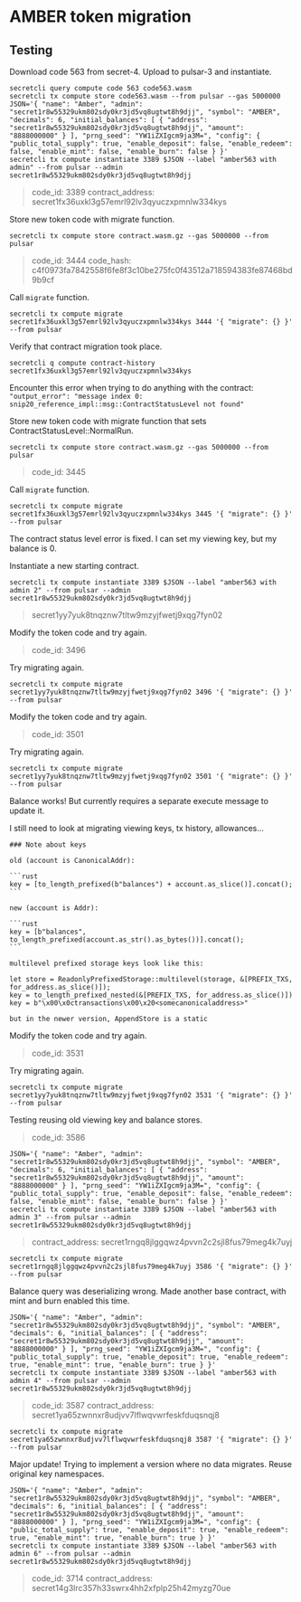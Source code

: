 # AMBER token migration

## Testing

Download code 563 from secret-4. Upload to pulsar-3 and instantiate.

```
secretcli query compute code 563 code563.wasm
secretcli tx compute store code563.wasm --from pulsar --gas 5000000
JSON='{ "name": "Amber", "admin": "secret1r8w55329ukm802sdy0kr3jd5vq8ugtwt8h9djj", "symbol": "AMBER", "decimals": 6, "initial_balances": [ { "address": "secret1r8w55329ukm802sdy0kr3jd5vq8ugtwt8h9djj", "amount": "8888000000" } ], "prng_seed": "YW1iZXIgcm9ja3M=", "config": { "public_total_supply": true, "enable_deposit": false, "enable_redeem": false, "enable_mint": false, "enable_burn": false } }'
secretcli tx compute instantiate 3389 $JSON --label "amber563 with admin" --from pulsar --admin secret1r8w55329ukm802sdy0kr3jd5vq8ugtwt8h9djj
```

> code_id: 3389
> contract_address: secret1fx36uxkl3g57emrl92lv3qyuczxpmnlw334kys

Store new token code with migrate function.

```
secretcli tx compute store contract.wasm.gz --gas 5000000 --from pulsar
```

> code_id: 3444
> code_hash: c4f0973fa7842558f6fe8f3c10be275fc0f43512a718594383fe87468bd9b9cf

Call `migrate` function.

```
secretcli tx compute migrate secret1fx36uxkl3g57emrl92lv3qyuczxpmnlw334kys 3444 '{ "migrate": {} }' --from pulsar
```

Verify that contract migration took place.

```
secretcli q compute contract-history secret1fx36uxkl3g57emrl92lv3qyuczxpmnlw334kys
```

Encounter this error when trying to do anything with the contract: `"output_error": "message index 0: snip20_reference_impl::msg::ContractStatusLevel not found"`

Store new token code with migrate function that sets ContractStatusLevel::NormalRun.

```
secretcli tx compute store contract.wasm.gz --gas 5000000 --from pulsar
```

> code_id: 3445

Call `migrate` function.

```
secretcli tx compute migrate secret1fx36uxkl3g57emrl92lv3qyuczxpmnlw334kys 3445 '{ "migrate": {} }' --from pulsar
```

The contract status level error is fixed. I can set my viewing key, but my balance is 0.

Instantiate a new starting contract.

```
secretcli tx compute instantiate 3389 $JSON --label "amber563 with admin 2" --from pulsar --admin secret1r8w55329ukm802sdy0kr3jd5vq8ugtwt8h9djj
```

> secret1yy7yuk8tnqznw7tltw9mzyjfwetj9xqg7fyn02

Modify the token code and try again.

> code_id: 3496

Try migrating again.

```
secretcli tx compute migrate secret1yy7yuk8tnqznw7tltw9mzyjfwetj9xqg7fyn02 3496 '{ "migrate": {} }' --from pulsar
```

Modify the token code and try again.

> code_id: 3501

Try migrating again.

```
secretcli tx compute migrate secret1yy7yuk8tnqznw7tltw9mzyjfwetj9xqg7fyn02 3501 '{ "migrate": {} }' --from pulsar
```

Balance works! But currently requires a separate execute message to update it.

I still need to look at migrating viewing keys, tx history, allowances...

    ### Note about keys

    old (account is CanonicalAddr):

    ```rust
    key = [to_length_prefixed(b"balances") + account.as_slice()].concat();
    ```

    new (account is Addr):

    ```rust
    key = [b"balances", to_length_prefixed(account.as_str().as_bytes())].concat();
    ```

    multilevel prefixed storage keys look like this:

    let store = ReadonlyPrefixedStorage::multilevel(storage, &[PREFIX_TXS, for_address.as_slice()]);
    key = to_length_prefixed_nested(&[PREFIX_TXS, for_address.as_slice()])
    key = b"\x00\x0ctransactions\x00\x20<somecanonicaladdress>"

    but in the newer version, AppendStore is a static

Modify the token code and try again.

> code_id: 3531

Try migrating again.

```
secretcli tx compute migrate secret1yy7yuk8tnqznw7tltw9mzyjfwetj9xqg7fyn02 3531 '{ "migrate": {} }' --from pulsar
```

Testing reusing old viewing key and balance stores.

> code_id: 3586

```
JSON='{ "name": "Amber", "admin": "secret1r8w55329ukm802sdy0kr3jd5vq8ugtwt8h9djj", "symbol": "AMBER", "decimals": 6, "initial_balances": [ { "address": "secret1r8w55329ukm802sdy0kr3jd5vq8ugtwt8h9djj", "amount": "8888000000" } ], "prng_seed": "YW1iZXIgcm9ja3M=", "config": { "public_total_supply": true, "enable_deposit": false, "enable_redeem": false, "enable_mint": false, "enable_burn": false } }'
secretcli tx compute instantiate 3389 $JSON --label "amber563 with admin 3" --from pulsar --admin secret1r8w55329ukm802sdy0kr3jd5vq8ugtwt8h9djj
```

> contract_address: secret1rngq8jlggqwz4pvvn2c2sjl8fus79meg4k7uyj

```
secretcli tx compute migrate secret1rngq8jlggqwz4pvvn2c2sjl8fus79meg4k7uyj 3586 '{ "migrate": {} }' --from pulsar
```

Balance query was deserializing wrong. Made another base contract, with mint and burn enabled this time.

```
JSON='{ "name": "Amber", "admin": "secret1r8w55329ukm802sdy0kr3jd5vq8ugtwt8h9djj", "symbol": "AMBER", "decimals": 6, "initial_balances": [ { "address": "secret1r8w55329ukm802sdy0kr3jd5vq8ugtwt8h9djj", "amount": "8888000000" } ], "prng_seed": "YW1iZXIgcm9ja3M=", "config": { "public_total_supply": true, "enable_deposit": true, "enable_redeem": true, "enable_mint": true, "enable_burn": true } }'
secretcli tx compute instantiate 3389 $JSON --label "amber563 with admin 4" --from pulsar --admin secret1r8w55329ukm802sdy0kr3jd5vq8ugtwt8h9djj
```

> code_id: 3587
> contract_address: secret1ya65zwnnxr8udjvv7lflwqvwrfeskfduqsnqj8

```
secretcli tx compute migrate secret1ya65zwnnxr8udjvv7lflwqvwrfeskfduqsnqj8 3587 '{ "migrate": {} }' --from pulsar
```

Major update! Trying to implement a version where no data migrates. Reuse original key namespaces.

```
JSON='{ "name": "Amber", "admin": "secret1r8w55329ukm802sdy0kr3jd5vq8ugtwt8h9djj", "symbol": "AMBER", "decimals": 6, "initial_balances": [ { "address": "secret1r8w55329ukm802sdy0kr3jd5vq8ugtwt8h9djj", "amount": "8888000000" } ], "prng_seed": "YW1iZXIgcm9ja3M=", "config": { "public_total_supply": true, "enable_deposit": true, "enable_redeem": true, "enable_mint": true, "enable_burn": true } }'
secretcli tx compute instantiate 3389 $JSON --label "amber563 with admin 6" --from pulsar --admin secret1r8w55329ukm802sdy0kr3jd5vq8ugtwt8h9djj
```

> code_id: 3714
> contract_address: secret14g3lrc357h33swrx4hh2xfplp25h42myzg70ue
